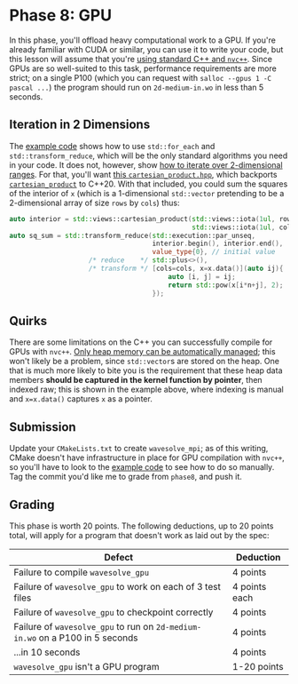 ---
---

# Phase 8: GPU

In this phase, you'll offload heavy computational work to a GPU. If you're already familiar with CUDA or similar, you can use it to write your code, but this lesson will assume that you're [using standard C++ and `nvc++`](../readings/gpu-programming.md#compiling). Since GPUs are so well-suited to this task, performance requirements are more strict; on a single P100 (which you can request with `salloc --gpus 1 -C pascal ...`) the program should run on `2d-medium-in.wo` in less than 5 seconds.



## Iteration in 2 Dimensions

The [example code](https://github.com/BYUHPC/sci-comp-course-example-cxx/blob/main/src/MountainRangeGPU.hpp) shows how to use `std::for_each` and `std::transform_reduce`, which will be the only standard algorithms you need in your code. It does not, however, show [how to iterate over 2-dimensional ranges](https://www.nvidia.com/en-us/on-demand/session/gtcspring23-DLIT51170/?ncid=em-even-124008-vt33). For that, you'll want [this `cartesian_product.hpp`](https://github.com/gonzalobg/cpp_hpc_tutorial/blob/master/include/cartesian_product.hpp), which backports [`cartesian_product`](https://en.cppreference.com/w/cpp/ranges/cartesian_product_view) to C++20. With that included, you could sum the squares of the interior of `x` (which is a 1-dimensional `std::vector` pretending to be a 2-dimensional array of size `rows` by `cols`) thus:

```c++
auto interior = std::views::cartesian_product(std::views::iota(1ul, rows-1),
                                              std::views::iota(1ul, cols-1));
auto sq_sum = std::transform_reduce(std::execution::par_unseq,
                                    interior.begin(), interior.end(),
                                    value_type{0}, // initial value
                    /* reduce    */ std::plus<>(),
                    /* transform */ [cols=cols, x=x.data()](auto ij){
                                        auto [i, j] = ij;
                                        return std::pow(x[i*n+j], 2);
                                    });
```



## Quirks

There are some limitations on the C++ you can successfully compile for GPUs with `nvc++`. [Only heap memory can be automatically managed](https://developer.nvidia.com/blog/accelerating-standard-c-with-gpus-using-stdpar/); this won't likely be a problem, since `std::vector`s are stored on the heap. One that is much more likely to bite you is the requirement that these heap data members **should be captured in the kernel function by pointer**, then indexed raw; this is shown in the example above, where indexing is manual and `x=x.data()` captures `x` as a pointer.



## Submission

Update your `CMakeLists.txt` to create `wavesolve_mpi`; as of this writing, CMake doesn't have infrastructure in place for GPU compilation with `nvc++`, so you'll have to look to the [example code](https://github.com/BYUHPC/sci-comp-course-example-cxx/blob/f5c8286e20d9aa49971dc7776d1c69c0286f80aa/CMakeLists.txt#L60) to see how to do so manually. Tag the commit you'd like me to grade from `phase8`, and push it.



## Grading

This phase is worth 20 points. The following deductions, up to 20 points total, will apply for a program that doesn't work as laid out by the spec:

| Defect | Deduction |
| --- | --- |
| Failure to compile `wavesolve_gpu` | 4 points |
| Failure of `wavesolve_gpu` to work on each of 3 test files | 4 points each |
| Failure of `wavesolve_gpu` to checkpoint correctly | 4 points |
| Failure of `wavesolve_gpu` to run on `2d-medium-in.wo` on a P100 in 5 seconds | 4 points |
| ...in 10 seconds | 4 points |
| `wavesolve_gpu` isn't a GPU program | 1-20 points |
